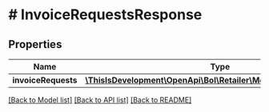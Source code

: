 # # InvoiceRequestsResponse

## Properties

Name | Type | Description | Notes
------------ | ------------- | ------------- | -------------
**invoiceRequests** | [**\ThisIsDevelopment\OpenApi\Bol\Retailer\Models\InvoiceRequests[]**](InvoiceRequests.md) |  |

[[Back to Model list]](../../README.md#models) [[Back to API list]](../../README.md#endpoints) [[Back to README]](../../README.md)

